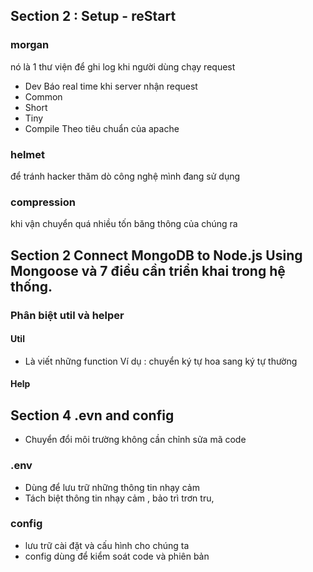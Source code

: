 ## Section 2 : Setup - reStart 
### morgan
nó là 1 thư viện để ghi log khi người dùng chạy request
+ Dev 
Báo real time khi server nhận request
+ Common 
+ Short 
+ Tiny 
+ Compile
Theo tiêu chuẩn của apache

### helmet 
để tránh hacker thăm dò công nghệ mình đang sử dụng 

### compression
khi vận chuyển quá nhiều tốn băng thông của chúng ra

## Section 2 Connect MongoDB to Node.js Using Mongoose và 7 điều cần triển khai trong hệ thống.
### Phân biệt util và helper
#### Util
+ Là viết những function 
Ví dụ : chuyển ký tự hoa sang ký tự thường

#### Help


## Section 4 .evn and config

- Chuyển đổi môi trường không cần chỉnh sửa mã code 
### .env
- Dùng để lưu trữ những thông tin nhạy cảm 
- Tách biệt thông tin nhạy cảm , bảo trì trơn tru, 

### config 
- lưu trữ cài đặt và cấu hình cho chúng ta 
- config dùng để kiểm soát code và phiên bản 

